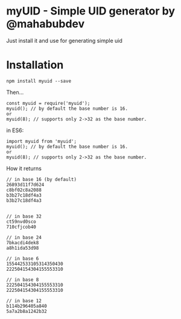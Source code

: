 # myUID - Simple UID generator by @mahabubdev

Just install it and use for generating simple uid

# Installation

`npm install myuid --save`

Then...

```
const myuid = require('myuid');
myuid(); // by default the base number is 16.
or
myuid(8); // supports only 2->32 as the base number.
```

in ES6:

```
import myuid from 'myuid';
myuid(); // by default the base number is 16.
or
myuid(8); // supports only 2->32 as the base number.
```

How it returns 
```
// in base 16 (by default)
26893d11f7d624
c8bf02c8a2088
b3b27c18df4a3
b3b27c18df4a3


// in base 32
ct59nvd0sco
710cfjcob40

// in base 24
7bkacdi4dek8
a8h1ida53d98

// in base 6
155442533105314350430
222504154304155553310

// in base 8
222504154304155553310
222504154304155553310

// in base 12
b114b296405a840
5a7a2b8a1242b32
```
